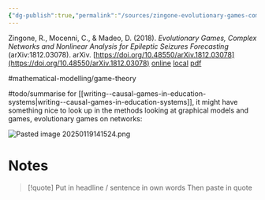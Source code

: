 ```yaml
---
{"dg-publish":true,"permalink":"/sources/zingone-evolutionary-games-complex2018/","title":"Evolutionary Games, Complex Networks and Nonlinear Analysis for Epileptic Seizures Forecasting","tags":["📖"]}
---
```



Zingone, R., Mocenni, C., & Madeo, D. (2018). _Evolutionary Games, Complex Networks and Nonlinear Analysis for Epileptic Seizures Forecasting_ (arXiv:1812.03078). arXiv. [https://doi.org/10.48550/arXiv.1812.03078](https://doi.org/10.48550/arXiv.1812.03078)
[online](http://zotero.org/users/5872672/items/4UIVTBC3) [local](zotero://select/library/items/4UIVTBC3) [pdf](file:///Users/14055622/Zotero/storage/I4IQYYRB/Zingone%20et%20al.%20-%202018%20-%20Evolutionary%20Games,%20Complex%20Networks%20and%20Nonlinear.pdf)
 
#mathematical-modelling/game-theory 

#todo/summarise for [[writing--causal-games-in-education-systems\|writing--causal-games-in-education-systems]], it might have something nice to look up in the methods looking at graphical models and games, evolutionary games on networks:

![Pasted image 20250119141524.png](/img/user/Images/Pasted%20image%2020250119141524.png)


# Notes

> [!quote] Put in headline / sentence in own words
> Then paste in quote